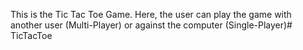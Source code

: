 This is the Tic Tac Toe Game. Here, the user can play the game with another user (Multi-Player) or against the computer (Single-Player)# TicTacToe
